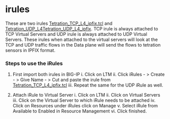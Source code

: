 # irules
These are two irules [Tetration_TCP_L4_ipfix.tcl](https://github.com/f5devcentral/f5-tetration/blob/master/irules/Tetration_TCP_L4_ipfix.tcl) and [Tetration_UDP_L4Tetration_UDP_L4_ipfix](https://github.com/f5devcentral/f5-tetration/blob/master/irules/Tetration_UDP_L4_ipfix.tcl). TCP irule is always attached to TCP Virtual Servers and UDP irule is always attached to UDP Virtual Servers. These irules when attached to the virtual servers will look at the TCP and UDP traffic flows in the Data plane will send the flows to tetration sensors in IPFIX format.

### Steps to use the iRules
1. First import both irules in BIG-IP
   i.  Click on LTM
   ii. Click iRules - > Create - > Give Name - > Cut and paste the irule from [Tetration_TCP_L4_ipfix.tcl](https://github.com/f5devcentral/f5-tetration/blob/master/irules/Tetration_TCP_L4_ipfix.tcl)
   iii. Repeat the same for the UDP iRule as well.

2. Attach iRule to Virtual Server
   i.   Click on LTM
   ii.  Click on Virtual Servers
   iii. Click on the Virtual Server to which iRule needs to be attached
   iv.  Click on Resources under iRules click on Manage
   v.   Select iRule from Available to Enabled in Resource Management
   vi.  Click finished.

